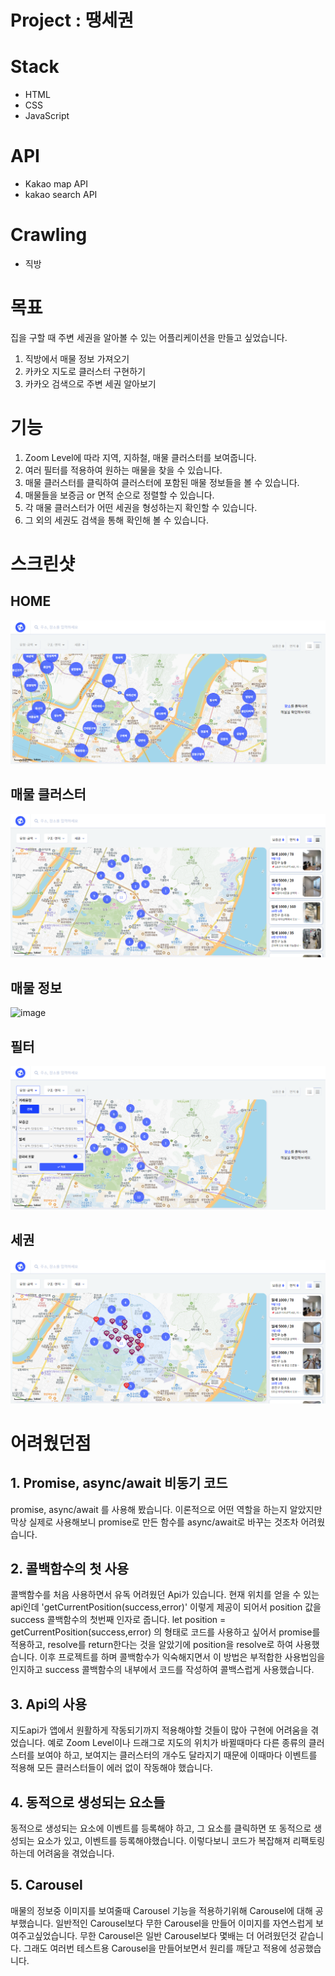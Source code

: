 # Project : 땡세권

# Stack

- HTML
- CSS
- JavaScript

# API

- Kakao map API
- kakao search API

# Crawling

- 직방

# 목표

집을 구할 때 주변 세권을 알아볼 수 있는 어플리케이션을 만들고 싶었습니다.

1. 직방에서 매물 정보 가져오기
2. 카카오 지도로 클러스터 구현하기
3. 카카오 검색으로 주변 세권 알아보기

# 기능

1. Zoom Level에 따라 지역, 지하철, 매물 클러스터를 보여줍니다.
2. 여러 필터를 적용하여 원하는 매물을 찾을 수 있습니다.
3. 매물 클러스터를 클릭하여 클러스터에 포함된 매물 정보들을 볼 수 있습니다.
4. 매물들을 보증금 or 면적 순으로 정렬할 수 있습니다.
5. 각 매물 클러스터가 어떤 세권을 형성하는지 확인할 수 있습니다.
6. 그 외의 세권도 검색을 통해 확인해 볼 수 있습니다.

# 스크린샷

## HOME

![alt text](image-1.png)

## 매물 클러스터

![alt text](image-2.png)

## 매물 정보

![image](https://user-images.githubusercontent.com/70611956/233365387-c569cfbb-d71e-4b31-882d-b6d804e83cac.png)

## 필터

![alt text](image-3.png)

## 세권

![alt text](image-4.png)

# 어려웠던점

## 1. Promise, async/await 비동기 코드

promise, async/await 를 사용해 봤습니다. 이론적으로 어떤 역할을 하는지 알았지만 막상 실제로 사용해보니 promise로 만든 함수를 async/await로 바꾸는 것조차 어려웠습니다.

## 2. 콜백함수의 첫 사용

콜백함수를 처음 사용하면서 유독 어려웠던 Api가 있습니다.
현재 위치를 얻을 수 있는 api인데 'getCurrentPosition(success,error)' 이렇게 제공이 되어서 position 값을 success 콜백함수의 첫번째 인자로 줍니다.
let position = getCurrentPosition(success,error) 의 형태로 코드를 사용하고 싶어서 promise를 적용하고, resolve를 return한다는 것을 알았기에 position을 resolve로 하여 사용했습니다.
이후 프로젝트를 하며 콜백함수가 익숙해지면서 이 방법은 부적합한 사용법임을 인지하고 success 콜백함수의 내부에서 코드를 작성하여 콜백스럽게 사용했습니다.

## 3. Api의 사용

지도api가 앱에서 원활하게 작동되기까지 적용해야할 것들이 많아 구현에 어려움을 겪었습니다. 예로 Zoom Level이나 드래그로 지도의 위치가 바뀔때마다 다른 종류의 클러스터를 보여야 하고, 보여지는 클러스터의 개수도 달라지기 때문에 이때마다 이벤트를 적용해 모든 클러스터들이 에러 없이 작동해야 했습니다.

## 4. 동적으로 생성되는 요소들

동적으로 생성되는 요소에 이벤트를 등록해야 하고, 그 요소를 클릭하면 또 동적으로 생성되는 요소가 있고, 이벤트를 등록해야했습니다. 이렇다보니 코드가 복잡해져 리팩토링하는데 어려움을 겪었습니다.

## 5. Carousel

매물의 정보중 이미지를 보여줄때 Carousel 기능을 적용하기위해 Carousel에 대해 공부했습니다. 일반적인 Carousel보다 무한 Carousel을 만들어 이미지를 자연스럽게 보여주고싶었습니다. 무한 Carousel은 일반 Carousel보다 몇배는 더 어려웠던것 같습니다. 그래도 여러번 테스트용 Carousel을 만들어보면서 원리를 깨닫고 적용에 성공했습니다.
